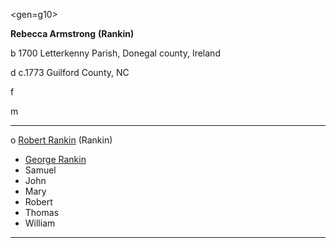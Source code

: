 <gen=g10>

<b>Rebecca Armstrong</b> <b>(Rankin)</b>

b 1700 Letterkenny Parish, Donegal county, Ireland

d c.1773 Guilford County, NC

f

m

<hr>

o [Robert Rankin](../g10/robert_rankin.md) (Rankin)

- [George Rankin](../g9/george_rankin.md)
- Samuel
- John
- Mary
- Robert
- Thomas
- William

<hr>

